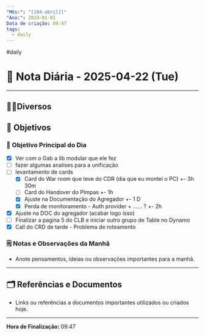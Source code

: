 ```yaml
---
"Mês:": "[[04-abril]]"
"Ano:": 2024-01-01
Data de criação: 09:47
tags:
  - daily
---
```

#daily
# 📅 Nota Diária - 2025-04-22 (Tue)
---
## 🤝🏻Diversos

## 🌄 Objetivos
### 🎯 Objetivo Principal do Dia
- [x] Ver com o Gab a lib modular que ele fez
- [ ] fazer algumas analises para a unificação
- [ ] levantamento de cards
	- [x] Card do War room que teve do CDR (dia que eu montei o PC) +- 3h 30m
	- [ ] Card do Handover do PImpas +- 1h
	- [x] Ajuste na Documentação do Agregador +- 1 D
	- [x] Perda de monitoramento - Auth provider + ...... ? +- 2h
- [x] Ajuste na DOC do agregador (acabar logo isso)
- [ ] Finalizar a pagina 5 do CLB e iniciar outro grupo de Table no Dynamo
- [x] Call do CRD de tarde - Problema de roteamento

### 🗒️ Notas e Observações da Manhã
- Anote pensamentos, ideias ou observações importantes para a manhã.
---
## 🗂️ Referências e Documentos
- Links ou referências a documentos importantes utilizados ou criados hoje.

---

**Hora de Finalização:** 09:47

